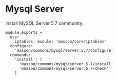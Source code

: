 
# Mysql Server

Install MySQL Server 5.7 community.

    module.exports =
      use:
        iptables: module: 'masson/core/iptables'
      configure:
        'masson/commons/mysql/server.5.7/configure'
      commands:
        'install': [
          'masson/commons/mysql/server.5.7/install'
          'masson/commons/mysql/server.5.7/check'
        ]
